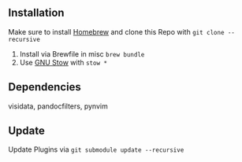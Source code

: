 ## Installation
Make sure to install [Homebrew](https://brew.sh) and clone this Repo with `git clone --recursive`
1. Install via Brewfile in misc `brew bundle`
2. Use [GNU Stow](https://www.gnu.org/software/stow/) with `stow *`

## Dependencies
visidata, pandocfilters, pynvim
## Update
Update Plugins via `git submodule update --recursive`
